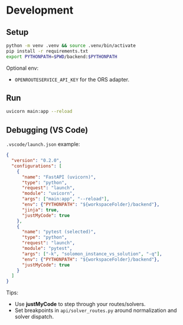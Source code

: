 # Development

## Setup
```bash
python -m venv .venv && source .venv/bin/activate
pip install -r requirements.txt
export PYTHONPATH=$PWD/backend:$PYTHONPATH
```

Optional env:
- `OPENROUTESERVICE_API_KEY` for the ORS adapter.

## Run
```bash
uvicorn main:app --reload
```

## Debugging (VS Code)
`.vscode/launch.json` example:
```json
{
  "version": "0.2.0",
  "configurations": [
    {
      "name": "FastAPI (uvicorn)",
      "type": "python",
      "request": "launch",
      "module": "uvicorn",
      "args": ["main:app", "--reload"],
      "env": {"PYTHONPATH": "${workspaceFolder}/backend"},
      "jinja": true,
      "justMyCode": true
    },
    {
      "name": "pytest (selected)",
      "type": "python",
      "request": "launch",
      "module": "pytest",
      "args": ["-k", "solomon_instance_vs_solution", "-q"],
      "env": {"PYTHONPATH": "${workspaceFolder}/backend"},
      "justMyCode": true
    }
  ]
}
```

Tips:
- Use **justMyCode** to step through your routes/solvers.
- Set breakpoints in `api/solver_routes.py` around normalization and solver dispatch.